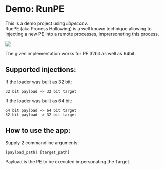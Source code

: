 # Demo: RunPE

This is a demo project using _libpeconv_.<br/>
RunPE (aka Process Hollowing) is a well known technique allowing to injecting a new PE into a remote processes, imprersonating this process.

![](https://blog.malwarebytes.com/wp-content/uploads/2018/08/hollowing1-1_.png)

The given implementation works for PE 32bit as well as 64bit.<br/>

Supported injections:
-
If the loader was built as 32 bit:
```
32 bit payload -> 32 bit target
```
If the loader was built as 64 bit:
```
64 bit payload -> 64 bit target
32 bit payload -> 32 bit target
```

How to use the app:
-
Supply 2 commandline arguments:

```
[payload_path] [target_path]
```

Payload is the PE to be executed impersonating the Target.
